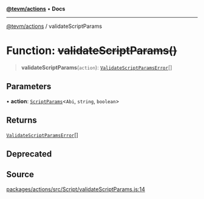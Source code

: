 [**@tevm/actions**](../README.md) • **Docs**

***

[@tevm/actions](../globals.md) / validateScriptParams

# Function: ~~validateScriptParams()~~

> **validateScriptParams**(`action`): [`ValidateScriptParamsError`](../type-aliases/ValidateScriptParamsError.md)[]

## Parameters

• **action**: [`ScriptParams`](../type-aliases/ScriptParams.md)\<`Abi`, `string`, `boolean`\>

## Returns

[`ValidateScriptParamsError`](../type-aliases/ValidateScriptParamsError.md)[]

## Deprecated

## Source

[packages/actions/src/Script/validateScriptParams.js:14](https://github.com/evmts/tevm-monorepo/blob/main/packages/actions/src/Script/validateScriptParams.js#L14)
